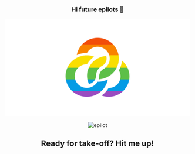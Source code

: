 ### <p align="center">Hi future epilots 👋 </p>


<p align="center"><img alt="epilot" src="/epilot-flag.svg" width="600"></p>


<p align="center"><img alt="epilot" src="/epilot_gif .gif" width="600"></p>

## <p align="center">Ready for take-off? Hit me up! </p>




<!--
**eterima/eterima** is a ✨ _special_ ✨ repository because its `README.md` (this file) appears on your GitHub profile.

Here are some ideas to get you started:

- 🔭 I’m currently working on ...
- 🌱 I’m currently learning ...
- 👯 I’m looking to collaborate on ...
- 🤔 I’m looking for help with ...
- 💬 Ask me about ...
- 📫 How to reach me: ...
- 😄 Pronouns: ...
- ⚡ Fun fact: ...
-->
